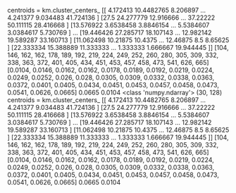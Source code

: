centroids = km.cluster_centers_ [[ 4.172413  10.4482765  8.206897  ...  4.241377   9.034483  41.724136 ]
 [27.5       24.277779  12.916666  ... 37.22222   50.111115  28.416668 ]
 [13.576922   3.6538458  3.8846154 ...  5.5384607  3.0384617  5.730769 ]
 ...
 [19.446426  27.285717  18.107143  ... 12.982142  19.589287  33.160713 ]
 [11.062498  10.21875   10.4375    ... 12.46875    8.5        8.65625  ]
 [22.333334  15.388889  11.333333  ...  1.333333   1.666667  19.944445 ]]
[104, 146, 162, 162, 178, 189, 192, 219, 224, 249, 252, 260, 280, 305, 309, 332, 338, 363, 372, 401, 405, 434, 451, 453, 457, 458, 473, 541, 626, 665]
[0.0104, 0.0146, 0.0162, 0.0162, 0.0178, 0.0189, 0.0192, 0.0219, 0.0224, 0.0249, 0.0252, 0.026, 0.028, 0.0305, 0.0309, 0.0332, 0.0338, 0.0363, 0.0372, 0.0401, 0.0405, 0.0434, 0.0451, 0.0453, 0.0457, 0.0458, 0.0473, 0.0541, 0.0626, 0.0665]
0.0665 0.0104
<class 'numpy.ndarray'>
(30, 128)
centroids = km.cluster_centers_
 [[ 4.172413  10.4482765  8.206897  ...  4.241377   9.034483  41.724136 ]
 [27.5       24.277779  12.916666  ... 37.22222   50.111115  28.416668 ]
 [13.576922   3.6538458  3.8846154 ...  5.5384607  3.0384617  5.730769 ]
 ...
 [19.446426  27.285717  18.107143  ... 12.982142  19.589287  33.160713 ]
 [11.062498  10.21875   10.4375    ... 12.46875    8.5        8.65625  ]
 [22.333334  15.388889  11.333333  ...  1.333333   1.666667  19.944445 ]]
[104, 146, 162, 162, 178, 189, 192, 219, 224, 249, 252, 260, 280, 305, 309, 332, 338, 363, 372, 401, 405, 434, 451, 453, 457, 458, 473, 541, 626, 665]
[0.0104, 0.0146, 0.0162, 0.0162, 0.0178, 0.0189, 0.0192, 0.0219, 0.0224, 0.0249, 0.0252, 0.026, 0.028, 0.0305, 0.0309, 0.0332, 0.0338, 0.0363, 0.0372, 0.0401, 0.0405, 0.0434, 0.0451, 0.0453, 0.0457, 0.0458, 0.0473, 0.0541, 0.0626, 0.0665]
0.0665 0.0104
